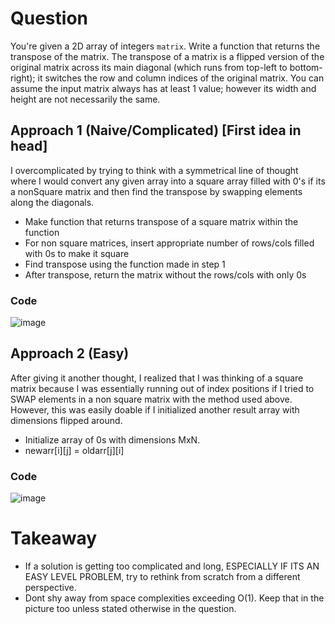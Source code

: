 # Question 

You're given a 2D array of integers `matrix`. Write a function that returns the transpose of the matrix. The transpose of a matrix is a flipped version of the original matrix across its main diagonal (which runs from top-left to bottom-right); it switches the row and column indices of the original matrix. You can assume the input matrix always has at least 1 value; however its width and height are not necessarily the same.  

## Approach 1 (Naive/Complicated) [First idea in head] 

I overcomplicated by trying to think with a symmetrical line of thought where I would convert any given array into a square array filled with 0's if its a nonSquare matrix and then find the transpose by swapping elements along the diagonals. 

- Make function that returns transpose of a square matrix within the function
- For non square matrices, insert appropriate number of rows/cols filled with 0s to make it square
- Find transpose using the function made in step 1
- After transpose, return the matrix without the rows/cols with only 0s

### Code 

![image](https://github.com/ChaosAdmStudent/dsa-qs/assets/53689018/ef5fb1e9-eafb-4ea2-a1e1-ffde7a83b841) 

## Approach 2 (Easy) 

After giving it another thought, I realized that I was thinking of a square matrix because I was essentially running out of index positions if I tried to SWAP elements in a non square matrix with the method used above. However, this was easily doable if I initialized another result array with dimensions flipped around. 

- Initialize array of 0s with dimensions MxN.
- newarr[i][j] = oldarr[j][i]

### Code 

![image](https://github.com/ChaosAdmStudent/dsa-qs/assets/53689018/2bfce02d-ac02-4edc-b475-55d8cd616939)

# Takeaway 

- If a solution is getting too complicated and long, ESPECIALLY IF ITS AN EASY LEVEL PROBLEM, try to rethink from scratch from a different perspective.
- Dont shy away from space complexities exceeding O(1). Keep that in the picture too unless stated otherwise in the question.


